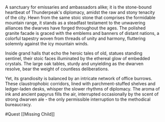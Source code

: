 A sanctuary for emissaries and ambassadors alike; it is the stone-bound heartbeat of Thunderpeak's diplomacy, amidst the raw and stony tenacity of the city. Hewn from the same stoic stone that comprises the formidable mountain range, it stands as a steadfast testament to the unwavering alliances the dwarves have forged throughout the ages. The polished granite facade is graced with the emblems and banners of distant nations, a colorful tapestry woven from threads of unity and harmony, fluttering solemnly against the icy mountain winds. 

Inside grand halls that echo the heroic tales of old, statues standing sentinel, their stoic faces illuminated by the ethereal glow of embedded crystals. The large oak tables, sturdy and unyielding as the dwarven resolve, bear the weight of countless deliberations.

Yet, its grandiosity is balanced by an intricate network of office burrows. These claustrophobic corridors, lined with parchment-stuffed shelves and ledger-laden desks, whisper the slower rhythms of diplomacy. The aroma of ink and ancient papyrus fills the air, interrupted occasionally by the scent of strong dwarven ale - the only permissible interruption to the methodical bureaucracy. 

#Quest [[Missing Child]]